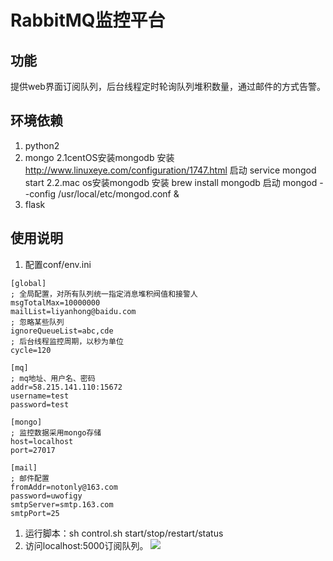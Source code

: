 # RabbitMQ监控平台

## 功能

提供web界面订阅队列，后台线程定时轮询队列堆积数量，通过邮件的方式告警。

## 环境依赖

1. python2
2. mongo
2.1centOS安装mongodb
  安装
  http://www.linuxeye.com/configuration/1747.html
  启动
  service mongod start
2.2.mac os安装mongodb
  安装
  brew install mongodb
  启动
  mongod --config /usr/local/etc/mongod.conf &
3. flask

## 使用说明

1. 配置conf/env.ini

  ```
  [global]
  ; 全局配置，对所有队列统一指定消息堆积阀值和接警人
  msgTotalMax=10000000
  mailList=liyanhong@baidu.com
  ; 忽略某些队列
  ignoreQueueList=abc,cde
  ; 后台线程监控周期，以秒为单位
  cycle=120
  
  [mq]
  ; mq地址、用户名、密码
  addr=58.215.141.110:15672
  username=test
  password=test
  
  [mongo]
  ; 监控数据采用mongo存储
  host=localhost
  port=27017
  
  [mail]
  ; 邮件配置
  fromAddr=notonly@163.com
  password=uwofigy
  smtpServer=smtp.163.com
  smtpPort=25
  ```
1. 运行脚本：sh control.sh start/stop/restart/status
1. 访问localhost:5000订阅队列。
![](https://raw.githubusercontent.com/randy1900/mq-monitor/master/screenshots/subscribe.png)
